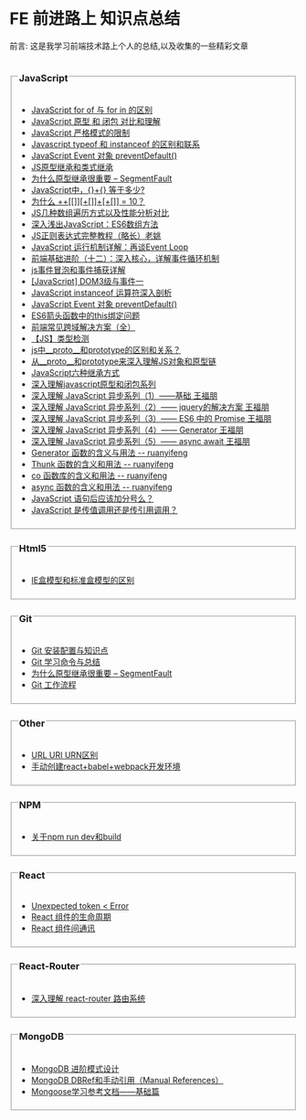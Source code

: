 # FE 前进路上 知识点总结
<p>前言: 这是我学习前端技术路上个人的总结,以及收集的一些精彩文章</p>
<section>
<fieldset>
<legend><h3>JavaScript</h3></legend>
<ul>
<li><a href="https://github.com/ClarenceC/knowledge/issues/1">JavaScript for of 与 for in 的区别</a></li>
<li><a href="https://github.com/ClarenceC/knowledge/issues/2">JavaScript 原型 和 闭包 对比和理解</a></li>
<li><a href="https://github.com/ClarenceC/knowledge/issues/5">JavaScript 严格模式的限制</a></li>
<li><a href="https://github.com/ClarenceC/knowledge/issues/4">Javascript typeof 和 instanceof 的区别和联系</a></li>
<li><a href="https://github.com/ClarenceC/knowledge/issues/14">JavaScript Event 对象 preventDefault()</a></li>
<li><a href="http://web.jobbole.com/83319/">JS原型继承和类式继承</a></li>
<li><a href="http://top.css88.com/archives/717">为什么原型继承很重要 – SegmentFault</a></li>
<li><a href="https://segmentfault.com/a/1190000000264418">JavaScript中，{}+{} 等于多少?</a></li>
<li><a href="http://justjavac.com/javascript/2012/05/24/can-you-explain-why-10.html">为什么 ++[[]][+[]]+[+[]] = 10？</a></li>
<li><a href="https://dailc.github.io/2016/11/25/baseKnowlenge_javascript_jsarrayGoThrough.html">JS几种数组遍历方式以及性能分析对比</a></li>
<li><a href="https://segmentfault.com/a/1190000005046496#articleHeader6">深入浅出JavaScript：ES6数组方法</a></li>
<li><a href="https://juejin.im/post/5965943ff265da6c30653879">JS正则表达式完整教程（略长）老姚</a></li>
<li><a href="http://www.ruanyifeng.com/blog/2014/10/event-loop.html">JavaScript 运行机制详解：再谈Event Loop</a></li>
<li><a href="http://www.jianshu.com/p/12b9f73c5a4f">前端基础进阶（十二）：深入核心，详解事件循环机制</a></li>
<li><a href="http://www.cnblogs.com/linxuehan/p/3623760.html">js事件冒泡和事件捕获详解</a></li>
<li><a href="http://blog.qiji.tech/archives/9339">[JavaScript] DOM3级与事件一</a></li>
<li><a href="https://www.ibm.com/developerworks/cn/web/1306_jiangjj_jsinstanceof/">JavaScript instanceof 运算符深入剖析</a></li>
<li><a href="https://github.com/ClarenceC/Front-End-Knowledge/issues/14">JavaScript Event 对象 preventDefault()</a></li>
<li><a href="http://blog.csdn.net/u013344815/article/details/73184928">ES6箭头函数中的this绑定问题</a></li>
<li><a href="https://segmentfault.com/a/1190000011145364">前端常见跨域解决方案（全）</a></li>
<li><a href="http://cherryblog.site/type-checking.html">【JS】类型检测</a></li>
<li><a href="https://www.zhihu.com/question/34183746">js中__proto__和prototype的区别和关系？</a></li>
<li><a href="https://github.com/creeperyang/blog/issues/9">从__proto__和prototype来深入理解JS对象和原型链</a></li>
<li><a href="https://xxxgitone.github.io/2017/06/12/JavaScript%E5%85%AD%E7%A7%8D%E7%BB%A7%E6%89%BF%E6%96%B9%E5%BC%8F/">JavaScript六种继承方式</a></li>
<li><a href="http://www.cnblogs.com/wangfupeng1988/p/4001284.html">深入理解javascript原型和闭包系列</a></li>
<li><a href="http://www.cnblogs.com/wangfupeng1988/p/6513070.html">深入理解 JavaScript 异步系列（1）——基础 王福朋</a></li>
<li><a href="http://www.cnblogs.com/wangfupeng1988/p/6515855.html">深入理解 JavaScript 异步系列（2）—— jquery的解决方案 王福朋</a></li>
<li><a href="http://www.cnblogs.com/wangfupeng1988/p/6515779.html">深入理解 JavaScript 异步系列（3）—— ES6 中的 Promise 王福朋</a></li>
<li><a href="http://www.cnblogs.com/wangfupeng1988/p/6532713.html">深入理解 JavaScript 异步系列（4）—— Generator 王福朋</a></li>
<li><a href="http://www.cnblogs.com/wangfupeng1988/p/6532734.html">深入理解 JavaScript 异步系列（5）—— async await 王福朋</a></li>
<li><a href="http://www.ruanyifeng.com/blog/2015/04/generator.html">Generator 函数的含义与用法 -- ruanyifeng</a></li>
<li><a href="http://www.ruanyifeng.com/blog/2015/05/thunk.html">Thunk 函数的含义和用法 -- ruanyifeng</a></li>
<li><a href="http://www.ruanyifeng.com/blog/2015/05/co.html">co 函数库的含义和用法 -- ruanyifeng</a></li>
<li><a href="http://www.ruanyifeng.com/blog/2015/05/async.html">async 函数的含义和用法 -- ruanyifeng</a></li>
<li><a href="https://www.zhihu.com/question/20298345">JavaScript 语句后应该加分号么？</a></li>
<li><a href="https://github.com/nodejh/nodejh.github.io/issues/32">JavaScript 是传值调用还是传引用调用？</a></li>
</ul>
</fieldset>
</section>
<fieldset>
<legend><h3>Html5</h3></legend>
<ul>
<li><a href="http://www.jianshu.com/p/cc2bc404269b">IE盒模型和标准盒模型的区别</a></li>
</ul>
</fieldset>
<fieldset>
<legend><h3>Git</h3></legend>
<ul>
<li><a href="https://github.com/ClarenceC/knowledge/issues/3">Git 安装配置与知识点</a></li>
<li><a href="https://github.com/ClarenceC/knowledge/issues/8">Git 学习命令与总结</a></li>
<li><a href="https://github.com/ClarenceC/knowledge/issues/8">为什么原型继承很重要 – SegmentFault</a></li>
<li><a href="http://www.ruanyifeng.com/blog/2015/12/git-workflow.html">Git 工作流程</a></li>
</ul>
</fieldset>
<fieldset>
<legend><h3>Other</h3></legend>
<ul>
<li><a href="https://github.com/ClarenceC/knowledge/issues/11">URL URI URN区别</a></li>
<li><a href="http://www.wukai.me/2016/09/14/create-a-react-webpack-es6-project/">手动创建react+babel+webpack开发环境</a></li>
</ul>
</fieldset>
<fieldset>
<legend><h3>NPM</h3></legend>
<ul>
<li><a href="https://github.com/ClarenceC/knowledge/issues/9">关于npm run dev和build</a></li>
</ul>
</fieldset>
<fieldset>
<legend><h3>React</h3></legend>
<ul>
<li><a href="https://github.com/ClarenceC/knowledge/issues/15">Unexpected token &lt Error</a></li>
<li><a href="https://github.com/ClarenceC/knowledge/issues/12">React 组件的生命周期</a></li>
<li><a href="http://taobaofed.org/blog/2016/11/17/react-components-communication/">React 组件间通讯</a></li>
</ul>
</fieldset>
<fieldset>
<legend><h3>React-Router</h3></legend>
<ul>
<li><a href="https://segmentfault.com/a/1190000004075348#articleHeader1">深入理解 react-router 路由系统</a></li>
</ul>
</fieldset>
<fieldset>
<legend><h3>MongoDB</h3></legend>
<ul>
<li><a href="http://www.mongoing.com/mongodb-advanced-pattern-design">MongoDB 进阶模式设计</a></li>
<li><a href="http://blog.csdn.net/jsdxshi/article/details/72899803">MongoDB DBRef和手动引用（Manual References）</a></li>
<li><a href="https://cnodejs.org/topic/504b4924e2b84515770103dd">Mongoose学习参考文档——基础篇</a></li>
</ul>
</fieldset>

